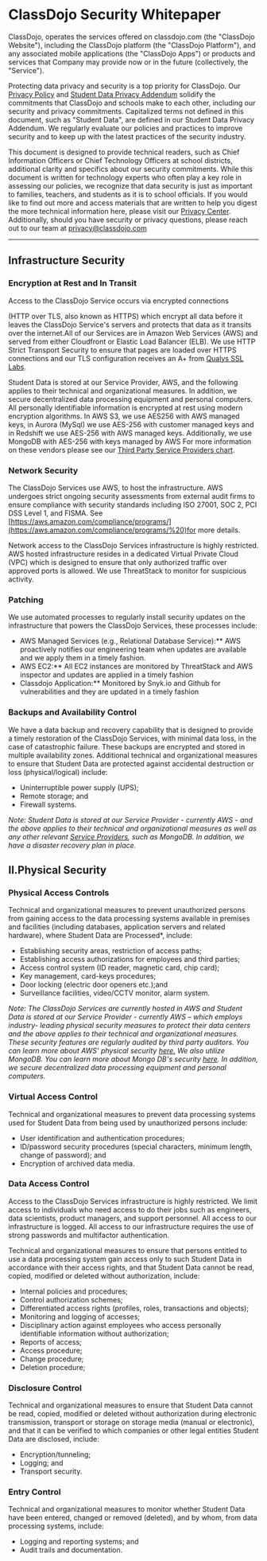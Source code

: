 # ClassDojo Security Whitepaper

ClassDojo, operates the services offered on classdojo.com (the &quot;ClassDojo Website&quot;), including the ClassDojo platform (the &quot;ClassDojo Platform&quot;), and any associated mobile applications (the &quot;ClassDojo Apps&quot;) or products and services that Company may provide now or in the future (collectively, the &quot;Service&quot;).

Protecting data privacy and security is a top priority for ClassDojo. Our [Privacy Policy](https://www.classdojo.com/privacy/) and [Student Data Privacy Addendum](https://app.hellosign.com/s/c5488d3f) solidify the commitments that ClassDojo and schools make to each other, including our security and privacy commitments. Capitalized terms not defined in this document, such as &quot;Student Data&quot;, are defined in our Student Data Privacy Addendum. We regularly evaluate our policies and practices to improve security and to keep up with the latest practices of the security industry.

This document is designed to provide technical readers, such as Chief Information Officers or Chief Technology Officers at school districts, additional clarity and specifics about our security commitments. While this document is written for technology experts who often play a key role in assessing our policies, we recognize that data security is just as important to families, teachers, and students as it is to school officials. If you would like to find out more and access materials that are written to help you digest the more technical information here, please visit our [Privacy Center](https://www.classdojo.com/privacycenter/). Additionally, should you have security or privacy questions, please reach out to our team at privacy@classdojo.com

* * *

## Infrastructure Security

### Encryption at Rest and In Transit

Access to the ClassDojo Service occurs via encrypted connections

(HTTP over TLS, also known as HTTPS) which encrypt all data before it leaves the ClassDojo Service&#39;s servers and protects that data as it transits over the internet.All of our Services are in Amazon Web Services (AWS) and served from either Cloudfront or Elastic Load Balancer (ELB). We use HTTP Strict Transport Security to ensure that pages are loaded over HTTPS connections and our TLS configuration receives an A+ from [Qualys SSL Labs](https://www.ssllabs.com/).

Student Data is stored at our Service Provider, AWS, and the following applies to their technical and organizational measures. In addition, we secure decentralized data processing equipment and personal computers. All personally identifiable information is encrypted at rest using modern encryption algorithms. In AWS S3, we use AES­256 with AWS managed keys, in Aurora (MySql) we use AES-256 with customer managed keys and in Redshift we use AES-256 with AWS managed keys. Additionally, we use MongoDB with AES-256 with keys managed by AWS For more information on these vendors please see our [Third Party Service Providers chart](http://www.classdojo.com/third-party-service-providers/).

### Network Security

The ClassDojo Services use AWS, to host the infrastructure. AWS undergoes strict ongoing security assessments from external audit firms to ensure compliance with security standards including ISO 27001, SOC 2, PCI DSS Level 1, and FISMA. See [https://aws.amazon.com/compliance/programs/](https://aws.amazon.com/compliance/programs/%20)for more details.

Network access to the ClassDojo Services infrastructure is highly restricted. AWS hosted infrastructure resides in a dedicated Virtual Private Cloud (VPC) which is designed to ensure that only authorized traffic over approved ports is allowed. We use ThreatStack to monitor for suspicious activity.

### Patching

We use automated processes to regularly install security updates on the infrastructure that powers the ClassDojo Services, these processes include:

- AWS Managed Services (e.g., Relational Database Service):** AWS proactively notifies our engineering team when updates are available and we apply them in a timely fashion.
- AWS EC2:** All EC2 instances are monitored by ThreatStack and AWS inspector and updates are applied in a timely fashion
- Classdojo Application:** Monitored by Snyk.io and Github for vulnerabilities and they are updated in a timely fashion

### Backups and Availability Control

We have a data backup and recovery capability that is designed to provide a timely restoration of the ClassDojo Services, with minimal data loss, in the case of catastrophic failure. These backups are encrypted and stored in multiple availability zones. Additional technical and organizational measures to ensure that Student Data are protected against accidental destruction or loss (physical/logical) include:

- Uninterruptible power supply (UPS);
- Remote storage; and
- Firewall systems.

*Note: Student Data is stored at our Service Provider - currently AWS - and the above applies to their technical and organizational measures as well as any other relevant [Service Providers](https://www.classdojo.com/third-party-service-providers/), such as MongoDB. In addition, we have a disaster recovery plan in place.*

## II.Physical Security

### Physical Access Controls

Technical and organizational measures to prevent unauthorized persons from gaining access to the data processing systems available in premises and facilities (including databases, application servers and related hardware), where Student Data are Processed\*, include:

- Establishing security areas, restriction of access paths;
- Establishing access authorizations for employees and third parties;
- Access control system (ID reader, magnetic card, chip card);
- Key management, card-keys procedures;
- Door locking (electric door openers etc.);and
- Surveillance facilities, video/CCTV monitor, alarm system.

*Note: The ClassDojo Services are currently hosted in AWS and Student Data is stored at our Service Provider - currently AWS – which employs industry- leading physical security measures to protect their data centers and the above applies to their technical and organizational measures. These security features are regularly audited by third ­party auditors. You can learn more about AWS&#39; physical security [here.](https://aws.amazon.com/compliance/data-center/controls/) We also utilize MongoDB. You can learn more about Mongo DB&#39;s security [here](https://www.mongodb.com/cloud/atlas/security). In addition, we secure decentralized data processing equipment and personal computers.*

### Virtual Access Control

Technical and organizational measures to prevent data processing systems used for Student Data from being used by unauthorized persons include:

- User identification and authentication procedures;
- ID/password security procedures (special characters, minimum length, change of password); and
- Encryption of archived data media.

### Data Access Control

Access to the ClassDojo Services infrastructure is highly restricted. We limit access to individuals who need access to do their jobs such as engineers, data scientists, product managers, and support personnel. All access to our infrastructure is logged. All access to our infrastructure requires the use of strong passwords and multi­factor authentication.

Technical and organizational measures to ensure that persons entitled to use a data processing system gain access only to such Student Data in accordance with their access rights, and that Student Data cannot be read, copied, modified or deleted without authorization, include:

- Internal policies and procedures;
- Control authorization schemes;
- Differentiated access rights (profiles, roles, transactions and objects);
- Monitoring and logging of accesses;
- Disciplinary action against employees who access personally identifiable information without authorization;
- Reports of access;
- Access procedure;
- Change procedure;
- Deletion procedure;

### Disclosure Control

Technical and organizational measures to ensure that Student Data cannot be read, copied, modified or deleted without authorization during electronic transmission, transport or storage on storage media (manual or electronic), and that it can be verified to which companies or other legal entities Student Data are disclosed, include:

- Encryption/tunneling;
- Logging; and
- Transport security.

### Entry Control

Technical and organizational measures to monitor whether Student Data have been entered, changed or removed (deleted), and by whom, from data processing systems, include:

- Logging and reporting systems; and
- Audit trails and documentation.